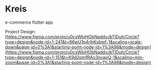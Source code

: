 # Kreis
e-commerce flutter app

Project Design:
[https://www.figma.com/proto/u0csWbiHObNaddvJbTIDuh/Circle?type=design&node-id=1-241&t=86wU1p4rlhKsbjpf-1&scaling=scale-down&page-id=0%3A1&starting-point-node-id=1%3A98&mode=design](https://www.figma.com/proto/u0csWbiHObNaddvJbTIDuh/Circle?type=design&node-id=1-151&t=K9d2qmfRAo3nvaoQ-1&scaling=min-zoom&page-id=0%3A1&starting-point-node-id=1%3A98&mode=design)

